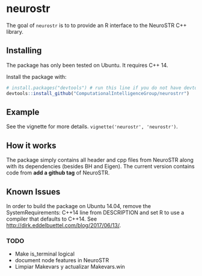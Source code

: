 # neurostr 
The goal of `neurostr` is to to provide an R interface to the NeuroSTR C++ library.

## Installing  
The package has only been tested on Ubuntu. It requires C++ 14.

Install the package with:  
```r
# install.packages("devtools") # run this line if you do not have devtools installed
devtools::install_github("ComputationalIntelligenceGroup/neurostrr")
``` 

## Example  
See the vignette for more details. `vignette('neurostr', 'neurostr')`. 

## How it works 
The package simply contains all header and cpp files from NeuroSTR along with its dependencies (besides BH and Eigen). The current version contains code from **add a github tag** of NeuroSTR. 

## Known Issues  
In order to build the package on Ubuntu 14.04, remove the SystemRequirements: C++14 line from DESCRIPTION and set R to use a compiler that defaults to C++14. 
See <http://dirk.eddelbuettel.com/blog/2017/06/13/>. 

### TODO
- Make is_terminal logical  
- document node features in NeuroSTR    
- Limpiar Makevars y actualizar Makevars.win
